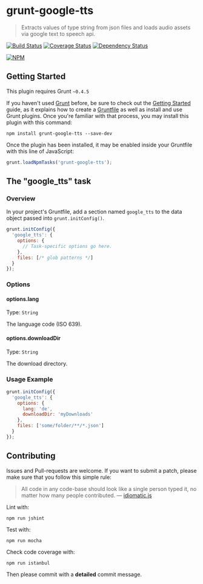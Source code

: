 # grunt-google-tts

> Extracts values of type string from json files and loads audio assets via google text to speech api.

[![Build Status](https://api.travis-ci.org/borisdiakur/grunt-google-tts.png?branch=master)](https://travis-ci.org/borisdiakur/grunt-google-tts)
[![Coverage Status](https://img.shields.io/coveralls/borisdiakur/grunt-google-tts.svg)](https://coveralls.io/r/borisdiakur/grunt-google-tts)
[![Dependency Status](https://gemnasium.com/borisdiakur/grunt-google-tts.svg)](https://gemnasium.com/borisdiakur/grunt-google-tts)

[![NPM](https://nodei.co/npm/grunt-google-tts.png?downloads=true)](https://nodei.co/npm/grunt-google-tts/)

## Getting Started
This plugin requires Grunt `~0.4.5`

If you haven't used [Grunt](http://gruntjs.com/) before, be sure to check out the [Getting Started](http://gruntjs.com/getting-started) guide, as it explains how to create a [Gruntfile](http://gruntjs.com/sample-gruntfile) as well as install and use Grunt plugins. Once you're familiar with that process, you may install this plugin with this command:

```shell
npm install grunt-google-tts --save-dev
```

Once the plugin has been installed, it may be enabled inside your Gruntfile with this line of JavaScript:

```js
grunt.loadNpmTasks('grunt-google-tts');
```

## The "google_tts" task

### Overview
In your project's Gruntfile, add a section named `google_tts` to the data object passed into `grunt.initConfig()`.

```js
grunt.initConfig({
  'google_tts': {
    options: {
      // Task-specific options go here.
    },
    files: [/* glob patterns */]
  }
});
```

### Options

#### options.lang
Type: `String`

The language code (ISO 639).

#### options.downloadDir
Type: `String`

The download directory.

### Usage Example

```js
grunt.initConfig({
  'google_tts': {
    options: {
      lang: 'de',
      downloadDir: 'myDownloads'
    },
    files: ['some/folder/**/*.json']
  }
});
```

## Contributing

Issues and Pull-requests are welcome. If you want to submit a patch, please make sure that you follow this simple rule:

> All code in any code-base should look like a single person typed it, no matter how
many people contributed. — [idiomatic.js](https://github.com/rwldrn/idiomatic.js/)

Lint with:
```shell
npm run jshint
```

Test with:
```shell
npm run mocha
```

Check code coverage with:

```shell
npm run istanbul
```

Then please commit with a __detailed__ commit message.
